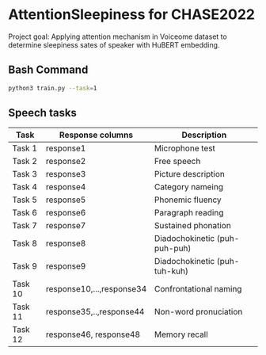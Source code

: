 # AttentionSleepiness for CHASE2022
Project goal:
Applying attention mechanism in Voiceome dataset to determine sleepiness sates of speaker with HuBERT embedding.

## Bash Command
```bash
python3 train.py --task=1
```

## Speech tasks
| Task   | Response columns | Description |
| ------ | ---------------- | ------------ |
| Task 1 | response1        | Microphone test |
| Task 2 | response2        | Free speech |
| Task 3 | response3        | Picture description |
| Task 4 | response4        | Category nameing |
| Task 5 | response5        | Phonemic fluency |
| Task 6 | response6        | Paragraph reading |
| Task 7 | response7        | Sustained phonation |
| Task 8 | response8        | Diadochokinetic (puh-puh-puh)|
| Task 9 | response9        | Diadochokinetic (puh-tuh-kuh) |
| Task 10| response10,...,response34 | Confrontational naming |
| Task 11| response35,..,response44| Non-word pronuciation |
| Task 12| response46, response48 | Memory recall |
